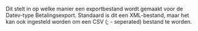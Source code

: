 Dit stelt in op welke manier een exportbestand wordt gemaakt voor de Datev-type Betalingsexport.
Standaard is dit een XML-bestand, maar het kan ook ingesteld worden om een CSV (; - seperated) bestand te worden.
